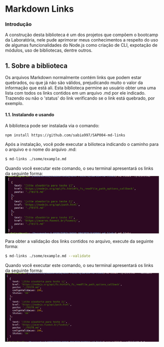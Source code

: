 # Markdown Links

### Introdução
A construção desta biblioteca é um dos projetos que compõem o bootcamp da Laboratória, nele pude aprimorar meus conhecimentos a respeito do uso de algumas funcionalidades do Node.js como criação de CLI, expotação de módulos, uso de bibliotecas, dentre outros.

## 1. Sobre a biblioteca
Os arquivos Markdown normalmente contém links que podem estar quebrados, ou que já não são válidos, prejudicando muito o valor da informação que está ali.
Esta biblioteca permine ao usuário obter uma uma lista com todos os links contidos em um arquivo .md por ele indicado. Trazendo ou não o 'status' do link verificando se o link está quebrado, por exemplo.
#### 1.1. Instalando e usando
A biblioteca pode ser instalada via o comando:
```sh
npm install https://github.com/sabia997/SAP004-md-links
```
Após a instalação, você pode executar a bilioteca indicando o caminho para o arquivo e o nome do arquivo .md:
```sh
$ md-links ./some/example.md
```
Quando você executar este comando, o seu terminal apresentará os links da seguinte forma: 
![json-interface](https://raw.githubusercontent.com/sabia997/SAP004-md-links/master/imagnesREADME/SemValidate.png)


Para obter a validação dos links contidos no arquivo, execute da seguinte forma:
```sh
$ md-links ./some/example.md --validate
```
Quando você executar este comando, o seu terminal apresentará os links da seguinte forma: 
![json-interface](https://raw.githubusercontent.com/sabia997/SAP004-md-links/master/imagnesREADME/ComValidate.png)



